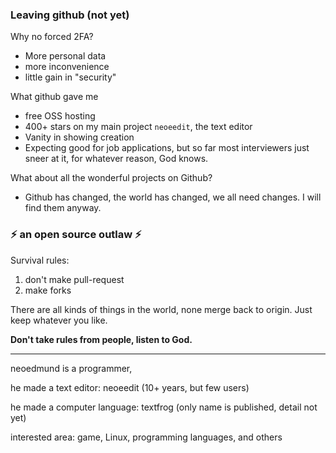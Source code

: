 ### Leaving github (not yet)

Why no forced 2FA?
- More personal data
- more inconvenience
- little gain in "security"

What github gave me
- free OSS hosting
- 400+ stars on my main project `neoeedit`, the text editor
- Vanity in showing creation
- Expecting good for job applications, but so far most interviewers just sneer at it, for whatever reason, God knows.

What about all the wonderful projects on Github?
- Github has changed, the world has changed, we all need changes. I will find them anyway.







### ⚡ an open source outlaw ⚡ 

Survival rules:

1. don't make pull-request
2. make forks

There are all kinds of things in the world, none merge back to origin. Just keep whatever you like.


__Don't take rules from people, listen to God.__

-----
neoedmund is a programmer, 

he made a text editor: neoeedit (10+ years, but few users)

he made a computer language: textfrog (only name is published, detail not yet)

interested area: game, Linux, programming languages, and others








<!--
**neoedmund/neoedmund** is a ✨ _special_ ✨ repository because its `README.md` (this file) appears on your GitHub profile.

Here are some ideas to get you started:

- 🔭 I’m currently working on ...
- 🌱 I’m currently learning ...
- 👯 I’m looking to collaborate on ...
- 🤔 I’m looking for help with ...
- 💬 Ask me about ...
- 📫 How to reach me: ...
- 😄 Pronouns: ...
- ⚡ Fun fact: ...
-->

